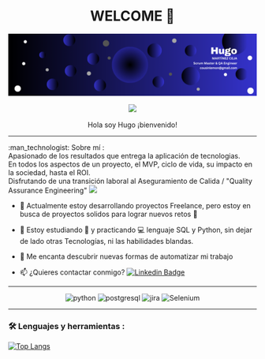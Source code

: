 <div align="center">
  <h1> WELCOME 👋 </h1>
</div>

<!--
**cousinlemon/cousinlemon** is a ✨ _special_ ✨ repository because its `README.md` (this file) appears on your GitHub profile.

Here are some ideas to get you started:

- 🔭 I’m currently working on QA testing
- 🌱 I’m currently learning ...
- 👯 I’m looking to collaborate on IT
- 🤔 I’m looking for help with svelte kit
- 💬 Ask me about QA engineer and Scrum Master
- 📫 How to reach me: cousinlemon@gmail.com
- 😄 Pronouns: HE
- ⚡ Fun fact: Smie its not the end.
-->

<div id="header" align="center">
  <img decoding="async" src="linked in cover Hugo.png" width="1000"/>

[![](https://img.shields.io/badge/LinkedIn-0077B5?style=for-the-badge&logo=linkedin&logoColor=white)](https://www.linkedin.com/in/hugo-mc/)
</div>

<div id="Title" align="center">
  Hola soy Hugo
  ¡bienvenido!
  
---
 <div id="header" align="left">
:man_technologist: Sobre mí :
   
<div>Apasionado de los resultados que entrega la aplicación de tecnologias. <div/>
<div>   En todos los aspectos de un proyecto, el MVP, ciclo de vida, su impacto en la sociedad, hasta el ROI. </div>



<div>Disfrutando de una transición laboral al Aseguramiento de Calida / "Quality Assurance Engineering"  <img decoding="async" src="https://media.giphy.com/media/WUlplcMpOCEmTGBtBW/giphy.gif" width="30">
</div>

* :telescope: Actualmente estoy desarrollando proyectos Freelance, pero estoy en busca de proyectos solidos para lograr nuevos retos :muscle:

* :seedling: Estoy estudiando :blue_book: y practicando :computer: lenguaje SQL y Python, sin dejar de lado otras Tecnologías, ni las habilidades blandas.

* :heartbeat: Me encanta descubrir nuevas formas de automatizar mi trabajo

* :mailbox: ¿Quieres contactar conmigo? [![Linkedin Badge](https://img.shields.io/badge/-hugo-blue?style=flat&logo=Linkedin&logoColor=white)](https://www.linkedin.com/in/hugo-mc/)


---
<div id="header" align="center">
    <img decoding="async" src="https://img.shields.io/badge/Python-3776AB?style=for-the-badge&logo=python&logoColor=white" alt="python"/>
  </a>
    <img decoding="async" src="https://img.shields.io/badge/postgre-SQL-6DB33F?style=for-the-badge&logo=postgresql&logoColor=white" alt="postgresql"/>
  </a>
 <img decoding="async" src="https://img.shields.io/badge/Jira-217346?style=for-the-badge&logo=Jira&logoColor=white" alt="jira"/>
  </a>
 <img decoding="async" src="https://img.shields.io/badge/Selenium-FFBE00?style=for-the-badge&logo=Selenium&logoColor=white" alt="Selenium"/>
  </a>

</div>

---

### :hammer_and_wrench: Lenguajes y herramientas :
<!--[![GitHub Streak](https://streak-stats.demolab.com/?user=cousinlemon)](https://git.io/streak-stats)
[![GitHub Streak](http://github-readme-streak-stats.herokuapp.com?user=cousinlemon&theme=dark&background=000000)](https://git.io/streak-stats)
-->
[![Top Langs](https://github-readme-stats.vercel.app/api/top-langs/?username=cousinlemon&layout=compact&theme=vision-friendly-dark)](https://github.com/anuraghazra/github-readme-stats)
